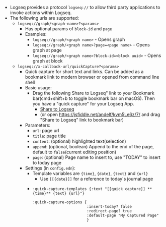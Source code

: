 - Logseq provides a protocol `logseq://` to allow third party applications to invoke actions within Logseq.
- The following urls are supported:
	- `logseq://graph/<graph-name>?<params>`
		- Has optional params of `block-id` and `page`
		- Examples:
			- `logseq://graph/<graph name>` - Opens graph
			- `logseq://graph/<graph name>?page=<page name>` - Opens graph at page
			- `logseq://graph/<graph name>?block-id=<block uuid>` - Opens graph at block
	- `logseq://x-callback-url/quickCapture?<params>`
		- Quick capture for short text and links. Can be added as a bookmark link to modern browser or opened from command line shell
		- Basic usage:
			- Drag the following Share to Logseq" link to your Bookmark bar(cmd+shift+b to toggle bookmark bar on macOS). Then you have a "quick capture" for your Logseq App.
				- <a href="javascript:var d=document,w=window,f='logseq://x-callback-url/quickCapture',l=d.location,e=encodeURIComponent,p='?url=%27+e(l.href)+%27&title=%27+e(d.title)+%27&content=%27+e(w.getSelection?w.getSelection().toString():d.getSelection?d.getSelection():d.selection.createRange().text)+%27&x-source=bm%27;a=function(){l.href=f+p};if(/Firefox/.test(navigator.userAgent))setTimeout(a,0);else{a()}void(0)">Share to Logseq</a>
				- (or open https://jsfiddle.net/andelf/kvm5Le6z/7/ and drag "Share to Logseq" link to bookmark bar)
		- Parameters:
			- `url`: page url
			- `title`: page title
			- `content`: (optional) highlighted text(selection)
			- `append`: (optional, boolean) Append to the end of the page, default to `false`(current editing position)
			- `page`:    (optional) Page name to insert to, use "TODAY" to insert to today page
		- Settings (in `config.edn`):
			- Template variables are `{time}`, `{date}`, `{text}` and `{url}`
				- Use `[[{date}]]` for a reference to today's journal page
			- ```edn
			  :quick-capture-templates {:text "[[quick capture]] **{time}** {text} {url}"}
			  
			  :quick-capture-options {
			                          :insert-today? false
			                          :redirect-page? true
			                          :default-page "My Captured Page"
			                          }
			  ```